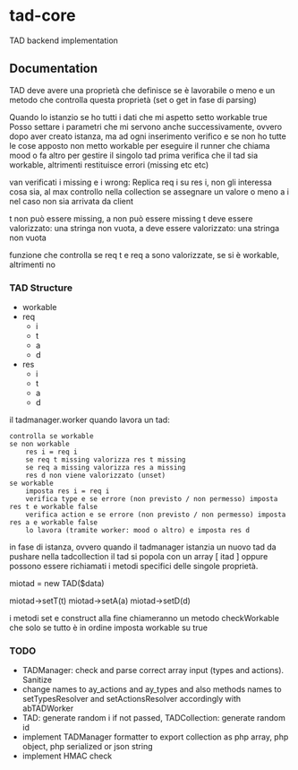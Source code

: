 # tad-core

TAD backend implementation

## Documentation

TAD deve avere una proprietà che definisce se è lavorabile o meno e un metodo che controlla questa proprietà (set o get in fase di parsing)

Quando lo istanzio se ho tutti i dati che mi aspetto setto workable true
Posso settare i parametri che mi servono anche successivamente, ovvero dopo aver creato istanza, ma ad ogni inserimento verifico e se non ho tutte le cose apposto non metto workable
per eseguire il runner che chiama mood o fa altro per gestire il singolo tad prima verifica che il tad sia workable, altrimenti restituisce errori (missing etc etc)

van verificati i missing e i wrong:
Replica req i su res i, non gli interessa cosa sia, al max controllo nella collection se assegnare un valore o meno a i nel caso non sia arrivata da client

t non può essere missing, a non può essere missing
t deve essere valorizzato: una stringa non vuota, a deve essere valorizzato: una stringa non vuota

funzione che controlla se req t e req a sono valorizzate, se si è workable, altrimenti no

### TAD Structure

- workable
- req
  - i
  - t
  - a
  - d
- res
  - i
  - t
  - a
  - d

il tadmanager.worker quando lavora un tad:

    controlla se workable
    se non workable
        res i = req i
        se req t missing valorizza res t missing
        se req a missing valorizza res a missing
        res d non viene valorizzato (unset)
    se workable
        imposta res i = req i
        verifica type e se errore (non previsto / non permesso) imposta res t e workable false
        verifica action e se errore (non previsto / non permesso) imposta res a e workable false
        lo lavora (tramite worker: mood o altro) e imposta res d

in fase di istanza, ovvero quando il tadmanager istanzia un nuovo tad da pushare nella tadcollection il tad si popola con un array [ itad ]
oppure possono essere richiamati i metodi specifici delle singole proprietà.

miotad = new TAD($data)

miotad->setT(t)
miotad->setA(a)
miotad->setD(d)

i metodi set e construct alla fine chiameranno un metodo checkWorkable che solo se tutto è in ordine imposta workable su true

### TODO

- TADManager: check and parse correct array input (types and actions). Sanitize
- change names to ay_actions and ay_types and also methods names to setTypesResolver and setActionsResolver accordingly with abTADWorker
- TAD: generate random i if not passed, TADCollection: generate random id
- implement TADManager formatter to export collection as php array, php object, php serialized or json string
- implement HMAC check
